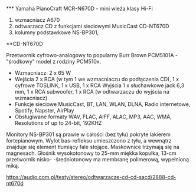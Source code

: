 *** Yamaha PianoCraft MCR-N670D - mini wieża klasy Hi-Fi

1. wzmacniacz A670
2. odtwarzacz CD z funkcjami sieciowymi MusicCast CD-NT670D
3. kolumny podstawkowe NS-BP301, 

**CD-NT670D

Przetwornik cyfrowo-analogowy to popularny Burr Brown PCM5101A - "środkowy" model z rodziny PCM510x.

- Wzmacniacz: 2 x 65 W
- Wejścia 2 x RCA (w tym 1 we wzmacniaczu do podłączenia CD), 1 x cyfrowe TOSLINK, 1 x USB, 1 x RCA Wyjścia 1 x słuchawkowe jack 6,3 mm, 1 x RCA subwoofer, 1 x RCA (w odtwarzaczu do wyjścia na wzmacniacz)
- Funkcje sieciowe MusicCast, BT, LAN, WLAN, DLNA, Radio internetowe, Spotify, Napster, AirPlay
- Obsługiwane formaty WAV, FLAC, AIFF, ALAC, MP3, AAC, WMA, Resolutions of up to 24-bit, 192KHZ


Monitory NS-BP301 są prawie w całości (bez tyłu) pokryte lakierem fortepianowym. Wylot bas-refleksu umieszczono z tyłu, a wewnątrz znajduje się element tłumiący fale stojące. Maskownice trzymają się na magnesach. Głośnik wysokotonowy to 25-mm miękka kopułka, 13-cm przetwornik nisko- -średniotonowy ma membranę polimerową, wypełnioną miką.




https://audio.com.pl/testy/stereo/odtwarzacze-cd-cd-sacd/2888-cd-nt670d
